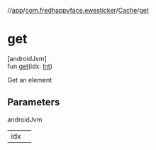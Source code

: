 //[app](../../../index.md)/[com.fredhappyface.ewesticker](../index.md)/[Cache](index.md)/[get](get.md)

# get

[androidJvm]\
fun [get](get.md)(idx: [Int](https://kotlinlang.org/api/latest/jvm/stdlib/kotlin/-int/index.html))

Get an element

## Parameters

androidJvm

| | |
|---|---|
| idx |  |
